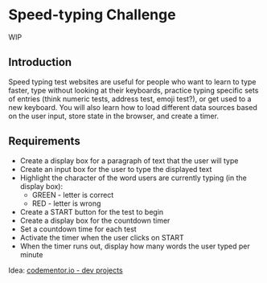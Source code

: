# Speed-typing Challenge
WIP
## Introduction
Speed typing test websites are useful for people who want to learn to type faster, type without looking at their keyboards, practice typing specific sets of entries (think numeric tests, address test, emoji test?), or get used to a new keyboard. You will also learn how to load different data sources based on the user input, store state in the browser, and create a timer.

## Requirements
- Create a display box for a paragraph of text that the user will type
- Create an input box for the user to type the displayed text
- Highlight the character of the word users are currently typing (in the display box):
    - GREEN - letter is correct
    - RED - letter is wrong
- Create a START button for the test to begin
- Create a display box for the countdown timer
- Set a countdown time for each test
- Activate the timer when the user clicks on START
- When the timer runs out, display how many words the user typed per minute

Idea: [codementor.io - dev projects](https://www.codementor.io/projects/web/speed-typing-game-c51led1afn)
